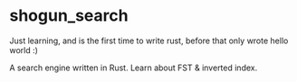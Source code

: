 # shogun_search
Just learning, and is the first time to write rust, before that only wrote hello world :)

A search engine written in Rust.
Learn about FST & inverted index.
